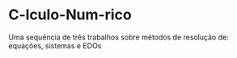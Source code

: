 # C-lculo-Num-rico
Uma sequência de três trabalhos sobre métodos de resolução de: equações, sistemas e EDOs
